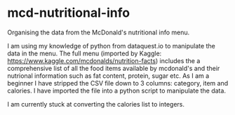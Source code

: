 # mcd-nutritional-info
Organising the data from the McDonald's nutritional info menu.

I am using my knowledge of python from dataquest.io to manipulate the data in the menu. The full menu (imported by Kaggle: https://www.kaggle.com/mcdonalds/nutrition-facts) includes the a comprehensive list of all the food items available by mcdonald's and their nutrional information such as fat content, protein, sugar etc.
As I am a beginner I have stripped the CSV file down to 3 columns: category, item and calories.
I have imported the file into a python script to manipulate the data. 

I am currently stuck at converting the calories list to integers.
